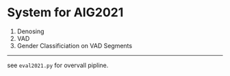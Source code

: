 # System for AIG2021

1. Denosing
2. VAD
3. Gender Classificiation on VAD Segments  

---

see ```eval2021.py``` for overvall pipline. 
